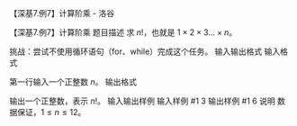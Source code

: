



【深基7.例7】计算阶乘 - 洛谷














【深基7.例7】计算阶乘
题目描述
求 $n!$，也就是 $1\times2\times3\dots\times n$。

挑战：尝试不使用循环语句（for、while）完成这个任务。
输入输出格式
输入格式

第一行输入一个正整数 $n$。
输出格式

输出一个正整数，表示 $n!$。
输入输出样例
输入样例 #1
3
输出样例 #1
6
说明
数据保证，$1 \leq n\le12$。






